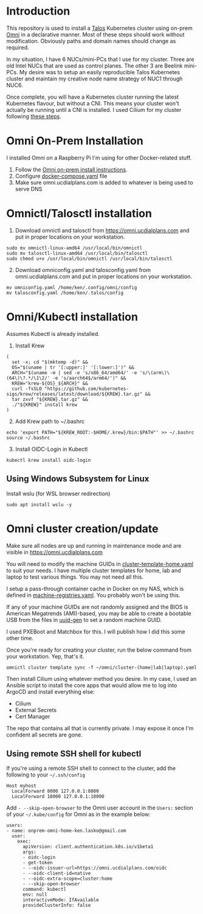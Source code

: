 # Introduction
This repository is used to install a [Talos](https://github.com/siderolabs/talos) Kubernetes cluster using on-prem [Omni](https://github.com/siderolabs/omni) in a declarative manner. Most of these steps should work without modification. Obviously paths and domain names should change as required.

In my situation, I have 6 NUCs/mini-PCs that I use for my cluster. Three are old Intel NUCs that are used as control planes. The other 3 are Beelink mini-PCs. My desire was to setup an easily reproducible Talos Kubernetes cluster and maintain my creative node name strategy of NUC1 through NUC6. 

Once complete, you will have a Kubernetes cluster running the latest Kubernetes flavour, but without a CNI. This means your cluster won't actually be running until a CNI is installed. I used Cilium for my cluster following [these steps](https://www.talos.dev/v1.7/kubernetes-guides/network/deploying-cilium/).


# Omni On-Prem Installation
I installed Omni on a Raspberry Pi I'm using for other Docker-related stuff.
1. Follow the [Omni on-prem install instructions](https://omni.siderolabs.com/docs/how-to-guides/how-to-deploy-omni-on-prem/).
2. Configure [docker-compose.yaml](docker-compose.yaml) file
3. Make sure omni.ucdialplans.com is added to whatever is being used to serve DNS

# Omnictl/Talosctl installation
1. Download omnictl and talosctl from https://omni.ucdialplans.com and put in proper locations on your workstation.
```
sudo mv omnictl-linux-amd64 /usr/local/bin/omnictl
sudo mv talosctl-linux-amd64 /usr/local/bin/talosctl
sudo chmod u+x /usr/local/bin/omnictl /usr/local/bin/talosctl
```
2. Download omniconfig.yaml and talosconfig.yaml from omni.ucdialplans.com and put in proper locations on your workstation.
```
mv omniconfig.yaml /home/ken/.config/omni/config
mv talosconfig.yaml /home/ken/.talos/config
```
# Omni/Kubectl installation
Assumes Kubectl is already installed.
1. Install Krew
```
(
  set -x; cd "$(mktemp -d)" &&
  OS="$(uname | tr '[:upper:]' '[:lower:]')" &&
  ARCH="$(uname -m | sed -e 's/x86_64/amd64/' -e 's/\(arm\)\(64\)\?.*/\1\2/' -e 's/aarch64$/arm64/')" &&
  KREW="krew-${OS}_${ARCH}" &&
  curl -fsSLO "https://github.com/kubernetes-sigs/krew/releases/latest/download/${KREW}.tar.gz" &&
  tar zxvf "${KREW}.tar.gz" &&
  ./"${KREW}" install krew
)
```

2. Add Krew path to ~/.bashrc
```
echo 'export PATH="${KREW_ROOT:-$HOME/.krew}/bin:$PATH"' >> ~/.bashrc
source ~/.bashrc
```

3. Install OIDC-Login in Kubectl
```
kubectl krew install oidc-login
```

## Using Windows Subsystem for Linux
Install wslu (for WSL browser redirection)
```
sudo apt install wslu -y
```

# Omni cluster creation/update
Make sure all nodes are up and running in maintenance mode and are visible in https://omni.ucdialplans.com

You will need to modify the machine GUIDs in [cluster-template-home.yaml](cluster-template-home.yaml) to suit your needs. I have multiple cluster templates for home, lab and laptop to test various things. You may not need all this.

I setup a pass-through container cache in Docker on my NAS, which is defined in [machine-registries.yaml](patches/machine-registries.yaml). You probably won't be using this.

If any of your machine GUIDs are not randomly assigned and the BIOS is American Megatrends (AMI)-based, you may be able to create a bootable USB from the files in [uuid-gen](uuid-gen) to set a random machine GUID.

I used PXEBoot and Matchbox for this. I will publish how I did this some other time.

Once you're ready for creating your cluster, run the below command from your workstation. Yep, that's it.
```
omnictl cluster template sync -f ~/omni/cluster-(home|lab|laptop).yaml
```
Then install Cilium using whatever method you desire. In my case, I used an Ansible script to install the core apps that would allow me to log into ArgoCD and install everything else:
- Cilium
- External Secrets
- Cert Manager

The repo that contains all that is currently private. I may expose it once I'm confident all secrets are gone.

## Using remote SSH shell for kubectl
If you're using a remote SSH shell to connect to the cluster, add the following to your ```~/.ssh/config```
```
Host myhost
  LocalForward 8000 127.0.0.1:8000
  LocalForward 18000 127.0.0.1:18000
```
Add ```- --skip-open-browser``` to the Omni user account in the ```Users:``` section of your ```~/.kube/config``` for Omni as in the example below:
```
users:
- name: onprem-omni-home-ken.lasko@gmail.com
  user:
    exec:
      apiVersion: client.authentication.k8s.io/v1beta1
      args:
      - oidc-login
      - get-token
      - --oidc-issuer-url=https://omni.ucdialplans.com/oidc
      - --oidc-client-id=native
      - --oidc-extra-scope=cluster:home
      - --skip-open-browser
      command: kubectl
      env: null
      interactiveMode: IfAvailable
      provideClusterInfo: false

```